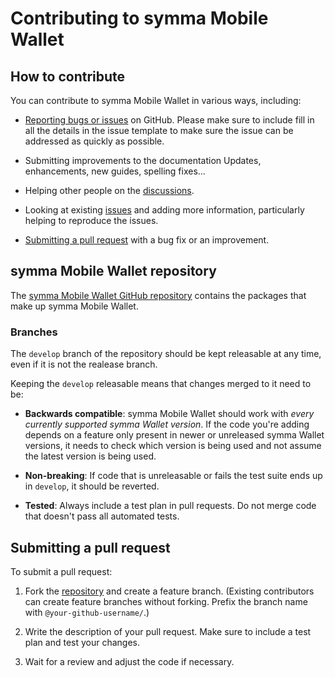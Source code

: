 
# Contributing to symma Mobile Wallet

  
## How to contribute

You can contribute to symma Mobile Wallet in various ways, including:  

-  [Reporting bugs or issues](https://github.com/symma/symma-wallet/issues/new) on GitHub. Please make sure to include fill in all the details in the issue template to make sure the issue can be addressed as quickly as possible.

-  Submitting improvements to the documentation
Updates, enhancements, new guides, spelling fixes...

- Helping other people on the [discussions](https://github.com/symma/symma-wallet/discussions).

- Looking at existing [issues](https://github.com/symma/symma-wallet/issues) and adding more information, particularly helping to reproduce the issues.

-  [Submitting a pull request](https://github.com/symma/symma-wallet/pulls) with a bug fix or an improvement.

  

## symma Mobile Wallet repository

  

The [symma Mobile Wallet GitHub repository](https://github.com/symma/symma-wallet) contains the packages that make up symma Mobile Wallet.

  
### Branches

The `develop` branch of the repository should be kept releasable at any time, even if it is not the realease branch.

Keeping the `develop` releasable means that changes merged to it need to be:

-  **Backwards compatible**: symma Mobile Wallet should work with _every currently supported symma Wallet version_. If the code you're adding depends on a feature only present in newer or unreleased symma Wallet versions, it needs to check which version is being used and not assume the latest version is being used.

-  **Non-breaking**: If code that is unreleasable or fails the test suite ends up in `develop`, it should be reverted.

-  **Tested**: Always include a test plan in pull requests. Do not merge code that doesn't pass all automated tests.

  

## Submitting a pull request

To submit a pull request:  

1. Fork the [repository](https://github.com/symma/symma-wallet) and create a feature branch. (Existing contributors can create feature branches without forking. Prefix the branch name with `@your-github-username/`.)

2. Write the description of your pull request. Make sure to include a test plan and test your changes.

3. Wait for a review and adjust the code if necessary.